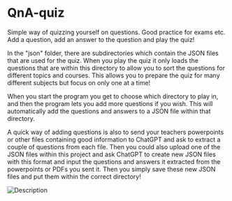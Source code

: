 # QnA-quiz

Simple way of quizzing yourself on questions. Good practice for exams etc. Add a question, add an answer to the question and play the quiz!

In the "json" folder, there are subdirectories which contain the JSON files that are used for the quiz. When you play the quiz it only loads the questions that are within this directory to allow you to sort the questions for different topics and courses. This allows you to prepare the quiz for many different subjects but focus on only one at a time!

When you start the program you get to choose which directory to play in, and then the program lets you add more questions if you wish. This will automatically add the questions and answers to a JSON file within that directory.

A quick way of adding questions is also to send your teachers powerpoints or other files containing good information to ChatGPT and ask to extract a couple of questions from each file. Then you could also upload one of the JSON files within this project and ask ChatGPT to create new JSON files with this format and input the questions and answers it extracted from the powerpoints or PDFs you sent it. Then you simply save these new JSON files and put them within the correct directory!

![Description](https://imgur.com/a/ym97e0q)